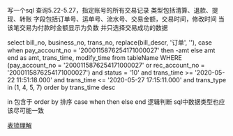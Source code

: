 写一个sql
查询5.22-5.27，指定账号的所有交易记录
类型包括清算、退款、提现、转账
字段包括订单号、运单号、流水号、交易金额，交易时间，修改时间
当该笔交易为付款时金额显示为负数
并只选择交易成功的数据

select
    bill_no,
    business_no,
    trans_no,
    replace(bill_descr, '订单', ''),
    case when pay_account_no = '2000115876254171000027' then -amt else amt end as amt,
    trans_time,
    modify_time
from tableName WHERE
    (pay_account_no = '2000115876254171000027' or rec_account_no = '2000115876254171000027') and
    status = '10' and
    trans_time >= '2020-05-22 11:51:18.000' and
    trans_time <= '2020-05-27 17:15:11.000' and
    trans_type in (1, 4, 5, 7)
order by trans_time desc

in 包含于
order by 排序
case when then else end 逻辑判断
sql中数据类型也应该尽可能一致

[表锁理解](https://www.cnblogs.com/leedaily/p/8378779.html)
